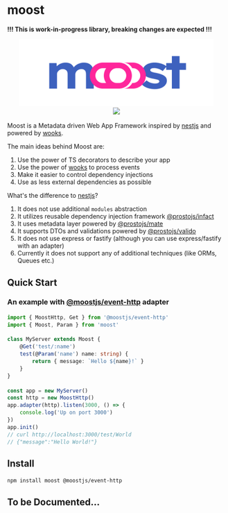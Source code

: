 # moost

**!!! This is work-in-progress library, breaking changes are expected !!!**

<p align="center">
<img src="../../moost-logo.png" width="450px"><br>
<a  href="https://github.com/moostjs/moostjs/blob/main/LICENSE">
    <img src="https://img.shields.io/badge/License-MIT-green?style=for-the-badge" />
</a>
</p>

Moost is a Metadata driven Web App Framework inspired by [nestjs](https://nestjs.com/) and powered by [wooks](https://github.com/wooksjs/wooks).

The main ideas behind Moost are:

1. Use the power of TS decorators to describe your app
2. Use the power of [wooks](https://github.com/wooksjs/wooks) to process events
3. Make it easier to control dependency injections
4. Use as less external dependencies as possible

What's the difference to [nestjs](https://nestjs.com/)?

1. It does not use additional `modules` abstraction
2. It utilizes reusable dependency injection framework [@prostojs/infact](https://github.com/prostojs/infact)
3. It uses metadata layer powered by [@prostojs/mate](https://github.com/prostojs/mate)
4. It supports DTOs and validations powered by [@prostojs/valido](https://github.com/prostojs/valido)
5. It does not use express or fastify (although you can use express/fastify with an adapter)
6. Currently it does not support any of additional techniques (like ORMs, Queues etc.)

## Quick Start

### An example with [@moostjs/event-http](https://github.com/moostjs/moostjs/tree/main/packages/event-http) adapter

```ts
import { MoostHttp, Get } from '@moostjs/event-http'
import { Moost, Param } from 'moost'

class MyServer extends Moost {
    @Get('test/:name')
    test(@Param('name') name: string) {
        return { message: `Hello ${name}!` }
    }
}

const app = new MyServer()
const http = new MoostHttp()
app.adapter(http).listen(3000, () => {
    console.log('Up on port 3000')
})
app.init()
// curl http://localhost:3000/test/World
// {"message":"Hello World!"}
```

## Install

`npm install moost @moostjs/event-http`

## To be Documented...
